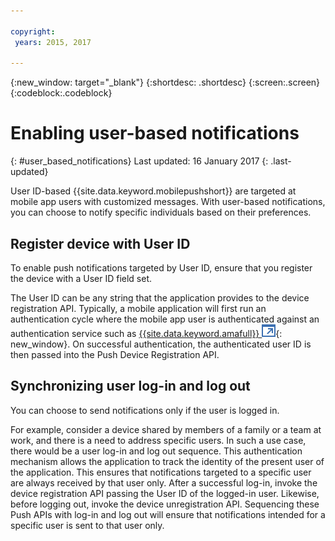 ```yaml
---

copyright:
 years: 2015, 2017

---
```


{:new_window: target="_blank"}
{:shortdesc: .shortdesc}
{:screen:.screen}
{:codeblock:.codeblock}

# Enabling user-based notifications
{: #user_based_notifications}
Last updated: 16 January 2017
{: .last-updated}

User ID-based {{site.data.keyword.mobilepushshort}} are targeted at mobile app users with customized messages. With user-based notifications, you can choose to notify specific individuals based on their preferences.

## Register device with User ID
To enable push notifications targeted by User ID, ensure that you register the device with a User ID field set.     

The User ID can be any string that the application provides to the device registration API. Typically, a mobile application will first run an authentication cycle where the mobile app user is authenticated against an authentication service such as [{{site.data.keyword.amafull}} ![External link icon](../../icons/launch-glyph.svg "External link icon")](https://console.ng.bluemix.net/docs/services/mobileaccess/index.html){: new_window}. On successful authentication, the authenticated user ID is then passed into the Push Device Registration API. 

## Synchronizing user log-in and log out 

You can choose to send notifications only if the user is logged in. 

For example, consider a device shared by members of a family or a team at work, and there is a need to address specific users. In such a use case, there would be a user log-in and log out sequence. This authentication mechanism allows the application to track the identity of the present user of the application. This ensures that notifications targeted to a specific user are always received by that user only. After a successful log-in, invoke the device registration API passing the User ID of the logged-in user. Likewise, before logging out, invoke the device unregistration API. Sequencing these Push APIs with log-in and log out will ensure that notifications intended for a specific user is sent to that user only.